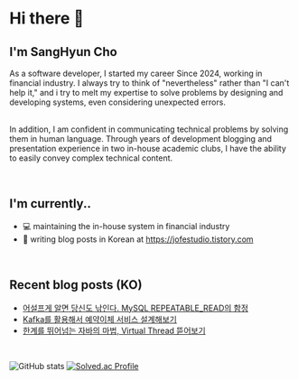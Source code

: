 # Hi there 👋
## I'm SangHyun Cho
As a software developer, I started my career Since 2024, working in financial industry. I always try to think of "nevertheless" rather than "I can't help it," and i try to melt my expertise to solve problems by designing and developing systems, even considering unexpected errors.  
<br>  

In addition, I am confident in communicating technical problems by solving them in human language. Through years of development blogging and presentation experience in two in-house academic clubs, I have the ability to easily convey complex technical content.  

<br>  

## I'm currently..
- 💻 maintaining the in-house system in financial industry
- 📝 writing blog posts in Korean at https://jofestudio.tistory.com
<br>

## Recent blog posts (KO)
- [어설프게 알면 당신도 낚인다. MySQL REPEATABLE_READ의 함정](https://jofestudio.tistory.com/148)
- [Kafka를 활용해서 예약이체 서비스 설계해보기](https://jofestudio.tistory.com/146)
- [한계를 뛰어넘는 자바의 마법, Virtual Thread 뜯어보기](https://jofestudio.tistory.com/139)

<br/>  

![GitHub stats](https://github-readme-stats.vercel.app/api?username=Cho-SangHyun&show_icons=true&count_private=true)
[![Solved.ac Profile](http://mazassumnida.wtf/api/v2/generate_badge?boj=98shcho)](https://solved.ac/98shcho/)
